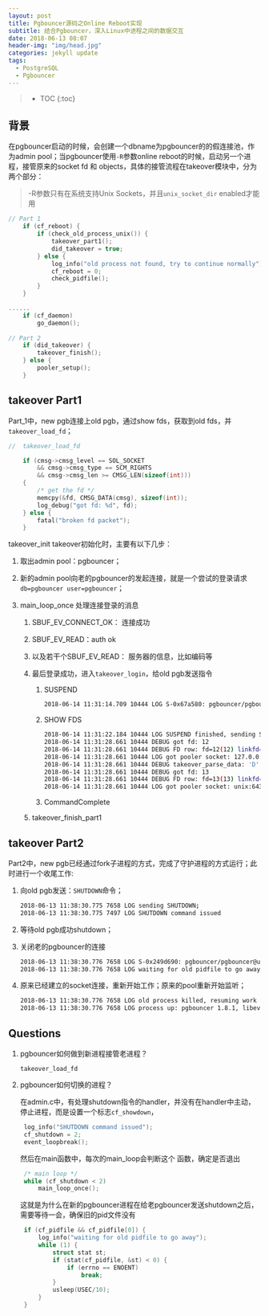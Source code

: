 ```yaml
---
layout: post
title: Pgbouncer源码之Online Reboot实现
subtitle: 结合Pgbouncer，深入Linux中进程之间的数据交互
date: 2018-06-13 08:07
header-img: "img/head.jpg"
categories: jekyll update
tags:
  - PostgreSQL
  - Pgbouncer
---
```


> * TOC
> {:toc}

## 背景

在pgbouncer启动的时候，会创建一个dbname为pgbouncer的的假连接池，作为admin pool；当pgbouncer使用`-R`参数online reboot的时候，启动另一个进程，接管原来的socket fd 和 objects，具体的接管流程在takeover模块中，分为两个部分：

> -R参数只有在系统支持Unix Sockets，并且`unix_socket_dir` enabled才能用

```c
// Part 1
	if (cf_reboot) {
		if (check_old_process_unix()) {
			takeover_part1();
			did_takeover = true;
		} else {
			log_info("old process not found, try to continue normally");
			cf_reboot = 0;
			check_pidfile();
		}
	}

......
    if (cf_daemon)
		go_daemon();
    
// Part 2
    if (did_takeover) {
		takeover_finish();
	} else {
		pooler_setup();
	}
```

## takeover Part1

Part_1中，new pgb连接上old pgb，通过show fds，获取到old fds，并`takeover_load_fd`；

```c
//	takeover_load_fd

	if (cmsg->cmsg_level == SOL_SOCKET
		&& cmsg->cmsg_type == SCM_RIGHTS
		&& cmsg->cmsg_len >= CMSG_LEN(sizeof(int)))
	{
		/* get the fd */
		memcpy(&fd, CMSG_DATA(cmsg), sizeof(int));
		log_debug("got fd: %d", fd);
	} else {
		fatal("broken fd packet");
	}
```

takeover_init takeover初始化时，主要有以下几步：

1. 取出admin pool：pgbouncer；

2. 新的admin pool向老的pgbouncer的发起连接，就是一个尝试的登录请求`db=pgbouncer user=pgbouncer`；

3. main_loop_once 处理连接登录的消息

   1. SBUF_EV_CONNECT_OK： 连接成功

   2. SBUF_EV_READ：auth ok

   3. 以及若干个SBUF_EV_READ： 服务器的信息，比如编码等

   4. 最后登录成功，进入`takeover_login`，给old pgb发送指令

      1. SUSPEND

         ```bash
         2018-06-14 11:31:14.709 10444 LOG S-0x67a580: pgbouncer/pgbouncer@unix:6432 Login OK, sending SUSPEND
         ```

      2. SHOW FDS

         ```bash
         2018-06-14 11:31:22.184 10444 LOG SUSPEND finished, sending SHOW FDS
         2018-06-14 11:31:28.661 10444 DEBUG got fd: 12
         2018-06-14 11:31:28.661 10444 DEBUG FD row: fd=12(12) linkfd=0 task=pooler user=NULL db=NULL enc=NULL
         2018-06-14 11:31:28.661 10444 LOG got pooler socket: 127.0.0.1:6432
         2018-06-14 11:31:28.661 10444 DEBUG takeover_parse_data: 'D'
         2018-06-14 11:31:28.661 10444 DEBUG got fd: 13
         2018-06-14 11:31:28.661 10444 DEBUG FD row: fd=13(13) linkfd=0 task=pooler user=NULL db=NULL enc=NULL
         2018-06-14 11:31:28.661 10444 LOG got pooler socket: unix:6432
         ```

      3. CommandComplete

   5. takeover_finish_part1

## takeover Part2

Part2中，new pgb已经通过fork子进程的方式，完成了守护进程的方式运行；此时进行一个收尾工作:

1. 向old pgb发送：`SHUTDOWN`命令；

   ```bash
   2018-06-13 11:38:30.775 7658 LOG sending SHUTDOWN;
   2018-06-13 11:38:30.775 7497 LOG SHUTDOWN command issued
   ```

2. 等待old pgb成功shutdown；

3. 关闭老的pgbouncer的连接

   ```bash
   2018-06-13 11:38:30.776 7658 LOG S-0x249d690: pgbouncer/pgbouncer@unix:6432 closing because: disko over (age=0)
   2018-06-13 11:38:30.776 7658 LOG waiting for old pidfile to go away
   ```

4. 原来已经建立的socket连接，重新开始工作；原来的pool重新开始监听；

   ```bash
   2018-06-13 11:38:30.776 7658 LOG old process killed, resuming work
   2018-06-13 11:38:30.776 7658 LOG process up: pgbouncer 1.8.1, libevent 2.0.21-stable (epoll), adns: c-ares 1.10.0, tls: OpenSSL 1.0.1e-fips 11 Feb 2013
   ```

## Questions

1. pgbouncer如何做到新进程接管老进程？

   `takeover_load_fd` 

2. pgbouncer如何切换的进程？

   在admin.c中，有处理shutdown指令的handler，并没有在handler中主动，停止进程，而是设置一个标志`cf_showdown`，

   ```c
   	log_info("SHUTDOWN command issued");
   	cf_shutdown = 2;
   	event_loopbreak();
   ```

   然后在main函数中，每次的main_loop会判断这个 函数，确定是否退出

   ```c
   	/* main loop */
   	while (cf_shutdown < 2)
   		main_loop_once();
   ```

   这就是为什么在新的pgbouncer进程在给老pgbouncer发送shutdown之后，需要等待一会，确保旧的pid文件没有

   ```c
   	if (cf_pidfile && cf_pidfile[0]) {
   		log_info("waiting for old pidfile to go away");
   		while (1) {
   			struct stat st;
   			if (stat(cf_pidfile, &st) < 0) {
   				if (errno == ENOENT)
   					break;
   			}
   			usleep(USEC/10);
   		}
   	}
   ```



